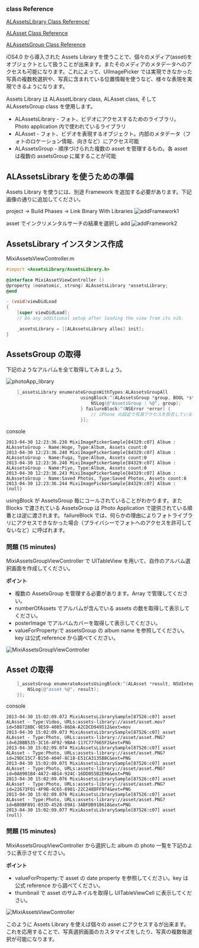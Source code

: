 ### class Reference
[ALAssetsLibrary Class Reference/](http://developer.apple.com/library/ios/#documentation/AssetsLibrary/Reference/ALAssetsLibrary_Class/Reference/Reference.html)

[ALAsset Class Reference](http://developer.apple.com/library/ios/#documentation/AssetsLibrary/Reference/ALAsset_Class/Reference/Reference.html)

[ALAssetsGroup Class Reference](http://developer.apple.com/library/ios/#documentation/AssetsLibrary/Reference/ALAssetsGroup_Class/Reference/Reference.html)

iOS4.0 から導入された Assets Library を使うことで、個々のメディア(asset)をオブジェクトとして扱うことが出来ます。またそのメディアのメタデータへのアクセスも可能になります。これによって、UIImagePicker では実現できなかった写真の複数枚選択や、写真に含まれている位置情報を使うなど、様々な表現を実現できるようになります。

Assets Library は ALAssetLibrary class, ALAsset class, そして ALAssetsGroup class を使用します。

* ALAssetsLibrary - フォト、ビデオにアクセスするためのライブラリ。Photo application 内で使われているライブラリ
* ALAsset - フォト、ビデオを表現するオブジェクト。内部のメタデータ（フォトのロケーション情報、向きなど）にアクセス可能
* ALAssetsGroup - 順序づけられた複数の asset を管理するもの。各 asset は複数の assetsGroup に属することが可能

## ALAssetsLibrary を使うための準備
Assets Library を使うには、別途 Framework を追加する必要があります。下記画像の通りに追加してください。

project -> Build Phases -> Link Binary With Libraries
![addFramework1](https://raw.github.com/mixi-inc/iOSTraining/master/Doc/Images/5.2/addFramework1.png)

asset でインクリメンタルサーチの結果を選択し add
![addFramework2](https://raw.github.com/mixi-inc/iOSTraining/master/Doc/Images/5.2/addFramework2.png)

## AssetsLibrary インスタンス作成

MixiAssetsViewController.m
```objective-c
#import <AssetsLibrary/AssetsLibrary.h>

@interface MixiAssetViewController ()
@property (nonatomic, strong) ALAssetsLibrary *assetsLibrary;
@end

- (void)viewDidLoad
{
    [super viewDidLoad];
    // Do any additional setup after loading the view from its nib.

    _assetsLibrary = [[ALAssetsLibrary alloc] init];
}

```

## AssetsGroup の取得
下記のようなアルバムを全て取得してみましょう。

![photoApp_library](https://raw.github.com/mixi-inc/iOSTraining/master/Doc/Images/5.2/photoApp_library.png)

```objective-c
    [_assetsLibrary enumerateGroupsWithTypes:ALAssetsGroupAll
                            usingBlock:^(ALAssetsGroup *group, BOOL *stop) {
                                NSLog(@"AssetsGroup : %@", group);
                            } failureBlock:^(NSError *error) {
                                // iPhone の設定で写真アクセスを拒否している場合
                            }];
```

console
```
2013-04-30 12:23:36.238 MixiImagePickerSample[84329:c07] Album : ALAssetsGroup - Name:Hoge, Type:Album, Assets count:0
2013-04-30 12:23:36.240 MixiImagePickerSample[84329:c07] Album : ALAssetsGroup - Name:Fuga, Type:Album, Assets count:0
2013-04-30 12:23:36.240 MixiImagePickerSample[84329:c07] Album : ALAssetsGroup - Name:Piyo, Type:Album, Assets count:0
2013-04-30 12:23:36.243 MixiImagePickerSample[84329:c07] Album : ALAssetsGroup - Name:Saved Photos, Type:Saved Photos, Assets count:6
2013-04-30 12:23:36.244 MixiImagePickerSample[84329:c07] Album : (null)
```
usingBlock が AssetsGroup 毎にコールされていることがわかります。また Blocks で渡されている AssetsGroup は Photo Application で提供されている順番とは逆に渡されます。
failureBlock では、何らかの理由によりフォトライブラリにアクセスできなかった場合（プライバシーでフォトへのアクセスを許可してないなど）に呼ばれます。

### 問題 (15 minutes)
MixiAssetsGroupViewController で UITableView を用いて、自作のアルバム選択画面を作成してください。

**ポイント**
- 複数の AssetsGroup を管理する必要があります。Array で管理してください。
- numberOfAssets でアルバムが含んでいる assets の数を取得して表示してください。
- posterImage でアルバムカバーを取得して表示してください。
- valueForProperty:で assetsGroup の album name を参照してください。key は公式 reference から調べてください。

![MixiAssetsGroupViewController](https://raw.github.com/mixi-inc/iOSTraining/master/Doc/Images/5.2/MixiAssetsGroupViewController.png)

## Asset の取得

```objective-c
    [_assetsGroup enumerateAssetsUsingBlock:^(ALAsset *result, NSUInteger index, BOOL *stop) {
        NSLog(@"asset %@", result);
    }];
```

console
```
2013-04-30 15:02:09.072 MixiAssetsLibrarySample[87526:c07] asset ALAsset - Type:Video, URLs:assets-library://asset/asset.mov?id=588728BC-9E59-4085-86DA-A2CDCD949512&ext=mov
2013-04-30 15:02:09.073 MixiAssetsLibrarySample[87526:c07] asset ALAsset - Type:Photo, URLs:assets-library://asset/asset.PNG?id=62BBB535-3C16-4F92-9BA4-117C777665F2&ext=PNG
2013-04-30 15:02:09.074 MixiAssetsLibrarySample[87526:c07] asset ALAsset - Type:Photo, URLs:assets-library://asset/asset.PNG?id=29DC15C7-B150-404F-8C18-E51CA3135B8C&ext=PNG
2013-04-30 15:02:09.075 MixiAssetsLibrarySample[87526:c07] asset ALAsset - Type:Photo, URLs:assets-library://asset/asset.PNG?id=0A8901B4-4A72-4B14-924C-16DD055B2E96&ext=PNG
2013-04-30 15:02:09.076 MixiAssetsLibrarySample[87526:c07] asset ALAsset - Type:Photo, URLs:assets-library://asset/asset.PNG?id=22673F01-4F9B-4C65-8981-22C248DFF974&ext=PNG
2013-04-30 15:02:09.076 MixiAssetsLibrarySample[87526:c07] asset ALAsset - Type:Photo, URLs:assets-library://asset/asset.PNG?id=B80BF891-033D-4528-89A1-3ABFDB918618&ext=PNG
2013-04-30 15:02:09.077 MixiAssetsLibrarySample[87526:c07] asset (null)
```

### 問題 (15 minutes)
MixiAssetsGroupViewController から選択した album の photo 一覧を下記のように表示させてください。

**ポイント**
- valueForProperty:で asset の date property を参照してください。key は公式 reference から調べてください。
- thumbnail で asset のサムネイルを取得し UITableViewCell に表示してください。


![MixiAssetsViewController](https://raw.github.com/mixi-inc/iOSTraining/master/Doc/Images/5.2/MixiAssetsViewController.png)


このように Assets Library を使えば個々の asset にアクセスするが出来ます。これを応用することで、写真選択画面のカスタマイズをしたり、写真の複数毎選択が可能になります。